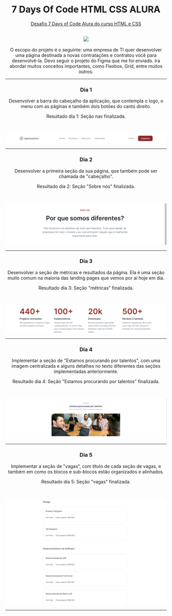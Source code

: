 <div align="center">

# 7 Days Of Code HTML CSS ALURA

[Desafio 7 Days of Code Alura do curso HTML e CSS](https://7daysofcode.io/matricula/html-css)

<br>

<img src="https://skillicons.dev/icons?i=html,css,vscode,git,github,figma" />

<br>

O escopo do projeto é o seguinte: uma empresa de TI quer desenvolver uma página destinada a novas contratações e contratou você para desenvolvê-la. Devo seguir o projeto do Figma que me foi enviado. Ira abordar muitos conceitos importantes, como Flexbox, Grid, entre muitos outros.

---

### Dia 1

Desenvolver a barra do cabeçalho da aplicação, que contempla o logo, o menu com as páginas e também dois botões do canto direito.

Resultado dia 1: Seção nav finalizada.

<br>

![](/images/readme-images/resultado-dia1.png)

---

### Dia 2

Desenvolver a primeira seção da sua página, que também pode ser chamada de "cabeçalho".

Resultado dia 2: Seção "Sobre nós" finalizada.

<br>

![](/images/readme-images/resultado-dia2.png)

---

### Dia 3

Desenvolver a seção de métricas e resultados da página. Ela é uma seção muito comum na maioria das landing pages que vemos por aí hoje em dia.

Resultado dia 3: Seção "métricas" finalizada.

<br>

![](/images/readme-images/resultado-dia3.png)

---

### Dia 4

Implementar a seção de "Estamos procurando por talentos", com uma imagem centralizada e alguns detalhes no texto diferentes das seções implementadas anteriormente.

Resultado dia 4: Seção "Estamos procurando por talentos" finalizada.

<br>

![](/images/readme-images/resultado-dia4.png)

---

### Dia 5

Implementar a seção de "vagas", com título de cada seção de vagas, e também em como os blocos e sub-blocos estão organizados e alinhados.

Resultado dia 5: Seção "vagas" finalizada.

<br>

![](/images/readme-images/resultado-dia5.png)

---

</div>
